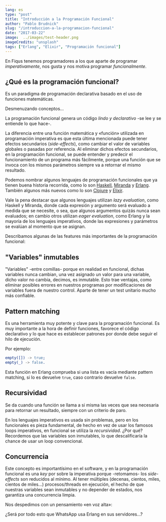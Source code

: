```yaml
---
lang: es
type: "post"
title: "Introducción a la Programación Funcional"
author: "Pablo Brudnick"
slug: "/introduccion-a-la-programacion-funcional"
date: "2017-03-22"
image:  ../images/test-header.png
imageCredits: "unsplash"
tags: ["Erlang", "Elixir", "Programación funcional"]
---
```


En Fiqus tenemos programadores a los que aparte de programar _imperativamente_, nos gusta y nos motiva programar _funcionalmente_.

## ¿Qué es la programación funcional?

Es un paradigma de programación declarativa basado en el uso de funciones matemáticas.

Desmenuzando conceptos…

La programación funcional genera un código _lindo y declarativo_ -se lee y se entiende lo que hace-.

La diferencia entre una función matemática y «función» utilizada en programación imperativa es que esta última mencionada puede tener efectos secundarios (_side-effects_), como cambiar el valor de variables globales o pasadas por referencia. Al eliminar dichos efectos secundarios, en la programación funcional, se puede entender y predecir el funcionamiento de un programa más fácilmente, porque una función que se invoca con los mismos parámetros siempre va a retornar el mismo resultado.

Podemos nombrar algunos lenguajes de programación funcionales que ya tienen buena historia recorrida, como lo son [Haskell](https://www.haskell.org/), [Miranda](https://www.cs.kent.ac.uk/people/staff/dat/miranda/) y [Erlang](https://www.erlang.org/). También algunos más nuevos como lo son [Clojure](https://clojure.org/) y [Elixir](https://elixir-lang.org/).

Vale la pena destacar que algunos lenguajes utilizan _lazy evaluation_, como Haskell y Miranda, donde cada expresión y argumento será evaluado a medida que se necesite, o sea, que algunos argumentos quizás nunca sean evaluados; en cambio otros utilizan _eager evaluation_, como Erlang y la mayoría de los lenguajes imperativos, donde las expresiones y parámetros se evalúan al momento que se asignan.

Describamos algunas de las features más importantes de la programación funcional:

## "Variables" inmutables
"Variables" -entre comillas- porque en realidad en funcional, dichas variables nunca cambian, una vez asignado un valor para una variable, dicho valor no cambia, decimos, es inmutable. Esto trae ventajas, como eliminar posibles errores en nuestros programas por modificaciones de variables fuera de nuestro control. Aparte de tener un test unitario mucho más confiable.

## Pattern matching
Es una herramienta muy potente y clave para la programación funcional. Es muy importante a la hora de definir funciones, favorece el código declarativo y lo que hace es establecer patrones por donde debe seguir el hilo de ejecución.

Por ejemplo:

```erlang
empty([]) -> true;
empty(_) -> false.
```

Esta función en Erlang comprueba si una lista es vacía mediante pattern matching, si lo es devuelve `true`, caso contrario devuelve `false`.

## Recursividad

Se da cuando una función se llama a si misma las veces que sea necesaria para retornar un resultado, siempre con un criterio de paro.

En los lenguajes imperativos es usada sin problemas, pero en los funcionales es pieza fundamental, de hecho en vez de usar los famosos loops imperativos, en funcional se utiliza la _recursividad_. ¿Por qué? Recordemos que las variables son inmutables, lo que descalificaría la chance de usar un loop convencional.

## Concurrencia

Este concepto es importantísimo en el software, y en la programación funcional es una _key_ por sobre la imperativa porque -retomamos- los _side-effects_ son reducidos al mínimo. Al tener múltiples (decenas, cientos, miles, cientos de miles…) procesos/threads en ejecución, el hecho de que nuestras variables sean inmutables y no depender de estados, nos garantiza una concurrencia limpia.


Nos despedimos con un pensamiento «en voz alta»:

¿Será por todo esto que WhatsApp usa Erlang en sus servidores…?